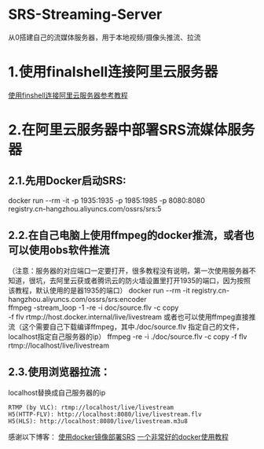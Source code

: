 # SRS-Streaming-Server
从0搭建自己的流媒体服务器，用于本地视频/摄像头推流、拉流

# 1.使用finalshell连接阿里云服务器
[使用finshell连接阿里云服务器参考教程](https://github.com/shizishen/SRS-Streaming-Server/tree/master)
# 2.在阿里云服务器中部署SRS流媒体服务器

## 2.1.先用Docker启动SRS:
docker run --rm -it -p 1935:1935 -p 1985:1985 -p 8080:8080 \
    registry.cn-hangzhou.aliyuncs.com/ossrs/srs:5
## 2.2.在自己电脑上使用ffmpeg的docker推流，或者也可以使用obs软件推流
（注意：服务器的对应端口一定要打开，很多教程没有说明，第一次使用服务器不知道，很坑，去阿里云获或者腾讯云的防火墙设置里打开1935的端口，因为按照该教程，默认使用的是器1935的端口）
docker run --rm -it registry.cn-hangzhou.aliyuncs.com/ossrs/srs:encoder \
  ffmpeg -stream_loop -1 -re -i doc/source.flv -c copy \
    -f flv rtmp://host.docker.internal/live/livestream
或者也可以使用ffmpeg直接推流（这个需要自己下载编译ffmpeg，其中./doc/source.flv 指定自己的文件，localhost指定自己服务器的ip）
ffmpeg -re -i ./doc/source.flv -c copy -f flv rtmp://localhost/live/livestream
## 2.3.使用浏览器拉流：
localhost替换成自己服务器的ip
```
RTMP (by VLC): rtmp://localhost/live/livestream
H5(HTTP-FLV): http://localhost:8080/live/livestream.flv
H5(HLS): http://localhost:8080/live/livestream.m3u8
```


感谢以下博客：
[使用docker镜像部署SRS](https://ossrs.net/lts/zh-cn/docs/v6/doc/getting-started)
[一个非常好的docker使用教程](https://docker.easydoc.net/doc/81170005/cCewZWoN/lTKfePfP)
